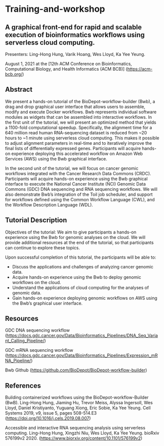 # Training-and-workshop

## A graphical front-end for rapid and scalable execution of bioinformatics workflows using serverless cloud computing.

Presenters: Ling-Hong Hung, Varik Hoang, Wes Lloyd, Ka Yee Yeung.

August 1, 2021 at the [12th ACM Conference on Bioinformatics, Computational Biology, and Health Informatics (ACM BCB)] (https://acm-bcb.org/)

## Abstract 
We present a hands-on tutorial of the BioDepot-workflow-builder (Bwb), a drag and drop graphical user interface that allows users to assemble, modify and execute Docker workflows. Bwb represents individual software modules as widgets that can be assembled into interactive workflows.  In the first unit of the tutorial, we will present an optimized method that yields a 1100-fold computational speedup. Specifically, the alignment time for a 640 million read human RNA-sequencing dataset is reduced from ~20 hours to ~1 minute using serverless cloud computing. This makes it possible to adjust alignment parameters in real-time and to iteratively improve the final lists of differentially expressed genes. Participants will acquire hands-on experience deploying this accelerated workflow on Amazon Web Services (AWS) using the Bwb graphical interface. 

In the second unit of the tutorial, we will focus on cancer genomic workflows integrated with the Cancer Research Data Commons (CRDC).  Participants will acquire hands-on experience using the Bwb graphical interface to execute the National Cancer Institute (NCI) Genomic Data Commons (GDC) DNA sequencing and RNA sequencing workflows.  We will also demonstrate Bwb’s integration of the Toil job scheduler, and support for workflows defined using the Common Workflow Language (CWL), and the Workflow Description Language (WDL).

## Tutorial Description
Objectives of the tutorial: We aim to give participants a hands-on experience using the Bwb for genomic analyses on the cloud.   We will provide additional resources at the end of the tutorial, so that participants can continue to explore these topics.

Upon successful completion of this tutorial, the participants will be able to:
* Discuss the applications and challenges of analyzing cancer genomic data.
* Acquire hands-on experience using the Bwb to deploy genomic workflows on the cloud.
* Understand the applications of cloud computing for the analyses of genomic data.
* Gain hands-on experience deploying genomic workflows on AWS using the Bwb’s graphical user interface.

## Resources
GDC DNA sequencing workflow (https://docs.gdc.cancer.gov/Data/Bioinformatics_Pipelines/DNA_Seq_Variant_Calling_Pipeline/)

GDC mRNA sequencing workflow (https://docs.gdc.cancer.gov/Data/Bioinformatics_Pipelines/Expression_mRNA_Pipeline/)

Bwb Github (https://github.com/BioDepot/BioDepot-workflow-builder)

## References
Building containerized workflows using the BioDepot-workflow-Builder (BwB). Ling-Hong Hung, Jiaming Hu, Trevor Meiss, Alyssa Ingersoll, Wes Lloyd, Daniel Kristiyanto, Yuguang Xiong, Eric Sobie, Ka Yee Yeung. Cell Systems 2019, v9, issue 5, pages 508-514.E3 (https://doi.org/10.1016/j.cels.2019.08.007)

Accessible and interactive RNA sequencing analysis using serverless computing. Ling-Hong Hung, Xingzhi Niu, Wes Lloyd, Ka Yee Yeung. bioRxiv 576199v2 2020. (https://www.biorxiv.org/content/10.1101/576199v2)
